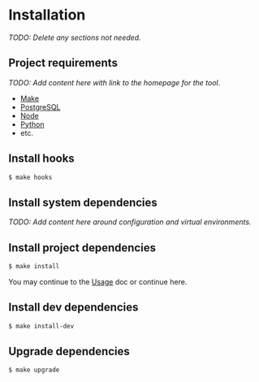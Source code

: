 # **Installation**

_TODO: Delete any sections not needed._


## Project requirements

_TODO: Add content here with link to the homepage for the tool_.

- [Make](https://www.gnu.org/software/make/)
- [PostgreSQL](#)
- [Node](#)
- [Python](#)
- etc.


## Install hooks

```sh
$ make hooks
```


## Install system dependencies

_TODO: Add content here around configuration and virtual environments._


## Install project dependencies

```sh
$ make install
```

You may continue to the [Usage](usage.md) doc or continue here.

## Install dev dependencies

```sh
$ make install-dev
```


## Upgrade dependencies

```sh
$ make upgrade
```
